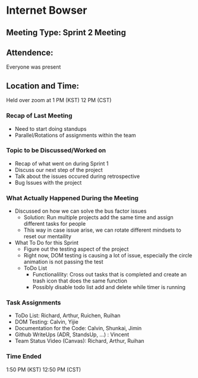 # Internet Bowser

## Meeting Type: Sprint 2 Meeting

## Attendence: 
Everyone was present 

## Location and Time:
Held over zoom at 1 PM (KST) 12 PM (CST) 

### Recap of Last Meeting 
 - Need to start doing standups 
 - Parallel/Rotations of assignments within the team 

### Topic to be Discussed/Worked on
- Recap of what went on during Sprint 1
- Discuss our next step of the project 
- Talk about the issues occured during retrospective
- Bug Issues with the project

### What Actually Happened During the Meeting
- Discussed on how we can solve the bus factor issues
  - Solution: Run multiple projects add the same time and assign different tasks for people 
  - This way in case issue arise, we can rotate different mindsets to reset our mentaility 
- What To Do for this Sprint 
  - Figure out the testing aspect of the project
  - Right now, DOM testing is causing a lot of issue, especially the circle animation is not passing the test
  - ToDo List 
     - Functionalility: Cross out tasks that is completed and create an trash icon that does the same function 
     - Possibly disable todo list add and delete while timer is running

### Task Assignments 
- ToDo List: Richard, Arthur, Ruichen, Ruihan
- DOM Testing: Calvin, Yijie
- Documentation for the Code: Calvin, Shunkai, Jimin
- Github WriteUps (ADR, StandsUp, ...) : Vincent
- Team Status Video (Canvas): Richard, Arthur, Ruihan 

### Time Ended
1:50 PM (KST) 12:50 PM (CST)
